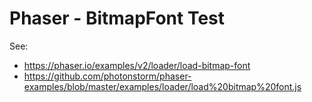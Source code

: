 # Phaser - BitmapFont Test

See:
- https://phaser.io/examples/v2/loader/load-bitmap-font
- https://github.com/photonstorm/phaser-examples/blob/master/examples/loader/load%20bitmap%20font.js